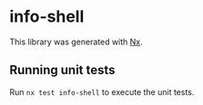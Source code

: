 # info-shell

This library was generated with [Nx](https://nx.dev).

## Running unit tests

Run `nx test info-shell` to execute the unit tests.
